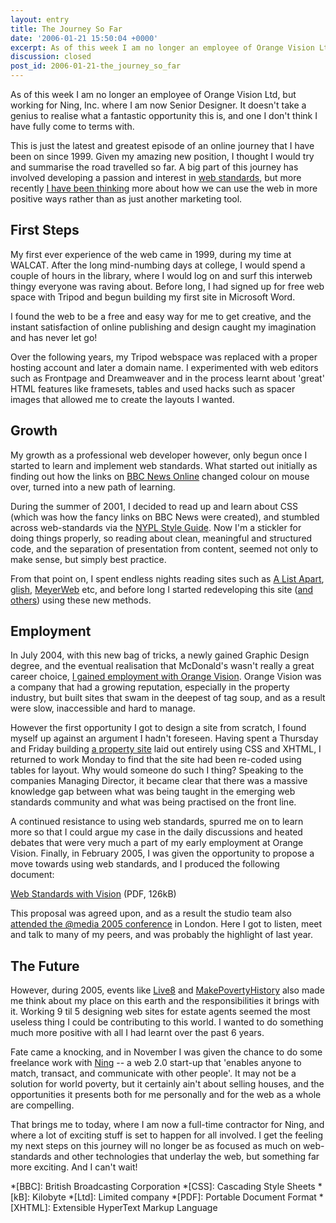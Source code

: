 ```yaml
---
layout: entry
title: The Journey So Far
date: '2006-01-21 15:50:04 +0000'
excerpt: As of this week I am no longer an employee of Orange Vision Ltd, but working for Ning, Inc. where I am now Senior Designer.
discussion: closed
post_id: 2006-01-21-the_journey_so_far
---
```

As of this week I am no longer an employee of Orange Vision Ltd, but working for Ning, Inc. where I am now Senior Designer. It doesn't take a genius to realise what a fantastic opportunity this is, and one I don't think I have fully come to terms with.

This is just the latest and greatest episode of an online journey that I have been on since 1999. Given my amazing new position, I thought I would try and summarise the road travelled so far. A big part of this journey has involved developing a passion and interest in [web standards][1], but more recently [I have been thinking][2] more about how we can use the web in more positive ways rather than as just another marketing tool.

## First Steps
My first ever experience of the web came in 1999, during my time at WALCAT. After the long mind-numbing days at college, I would spend a couple of hours in the library, where I would log on and surf this interweb thingy everyone was raving about. Before long, I had signed up for free web space with Tripod and begun building my first site in Microsoft Word.

I found the web to be a free and easy way for me to get creative, and the instant satisfaction of online publishing and design caught my imagination and has never let go!

Over the following years, my Tripod webspace was replaced with a proper hosting account and later a domain name. I experimented with web editors such as Frontpage and Dreamweaver and in the process learnt about 'great' HTML features like framesets, tables and used hacks such as spacer images that allowed me to create the layouts I wanted.

## Growth
My growth as a professional web developer however, only begun once I started to learn and implement web standards. What started out initially as finding out how the links on [BBC News Online][3] changed colour on mouse over, turned into a new path of learning.

During the summer of 2001, I decided to read up and learn about CSS (which was how the fancy links on BBC News were created), and stumbled across web-standards via the [NYPL Style Guide][4]. Now I'm a stickler for doing things properly, so reading about clean, meaningful and structured code, and the separation of presentation from content, seemed not only to make sense, but simply best practice.

From that point on, I spent endless nights reading sites such as [A List Apart][5], [glish][6], [MeyerWeb][7] etc, and before long I started redeveloping this site ([and][8] [others][9]) using these new methods.

## Employment
In July 2004, with this new bag of tricks, a newly gained Graphic Design degree, and the eventual realisation that McDonald's wasn't really a great career choice, [I gained employment with Orange Vision][10]. Orange Vision was a company that had a growing reputation, especially in the property industry, but built sites that swam in the deepest of tag soup, and as a result were slow, inaccessible and hard to manage.

However the first opportunity I got to design a site from scratch, I found myself up against an argument I hadn't foreseen. Having spent a Thursday and Friday building [a property site][11] laid out entirely using CSS and XHTML, I returned to work Monday to find that the site had been re-coded using tables for layout. Why would someone do such I thing? Speaking to the companies Managing Director, it became clear that there was a massive knowledge gap between what was being taught in the emerging web standards community and what was being practised on the front line.

A continued resistance to using web standards, spurred me on to learn more so that I could argue my case in the daily discussions and heated debates that were very much a part of my early employment at Orange Vision. Finally, in February 2005, I was given the opportunity to propose a move towards using web standards, and I produced the following document:

[Web Standards with Vision][12] (PDF, 126kB)

This proposal was agreed upon, and as a result the studio team also [attended the @media 2005 conference][13] in London. Here I got to listen, meet and talk to many of my peers, and was probably the highlight of last year.

## The Future
However, during 2005, events like [Live8][14] and [MakePovertyHistory][15] also made me think about my place on this earth and the responsibilities it brings with it. Working 9 til 5 designing web sites for estate agents seemed the most useless thing I could be contributing to this world. I wanted to do something much more positive with all I had learnt over the past 6 years.

Fate came a knocking, and in November I was given the chance to do some freelance work with [Ning][16] -- a web 2.0 start-up that 'enables anyone to match, transact, and communicate with other people'. It may not be a solution for world poverty, but it certainly ain't about selling houses, and the opportunities it presents both for me personally and for the web as a whole are compelling.

That brings me to today, where I am now a full-time contractor for Ning, and where a lot of exciting stuff is set to happen for all involved. I get the feeling my next steps on this journey will no longer be as focused as much on web-standards and other technologies that underlay the web, but something far more exciting. And I can't wait!

[1]: http://www.webstandards.org/
[2]: /2005/10/the_we_in_web/
[3]: http://news.bbc.co.uk/
[4]: http://www.nypl.org/styleguide/
[5]: http://www.alistapart.com/
[6]: http://www.glish.com/
[7]: http://www.meyerweb.com/
[8]: http://www.fourtwo.net/
[9]: http://www.thegetaways.co.uk/
[10]: /2004/07/all_change/
[11]: http://www.torbayhomes.net/
[12]: /assets/documents/2006/01/webstandardswithvision.pdf
[13]: /2005/06/atmedia_2005/
[14]: http://www.live8live.com/
[15]: http://www.makepovertyhistory.org/
[16]: http://www.ning.com/

*[BBC]: British Broadcasting Corporation
*[CSS]: Cascading Style Sheets
*[kB]: Kilobyte
*[Ltd]: Limited company
*[PDF]: Portable Document Format
*[XHTML]: Extensible HyperText Markup Language